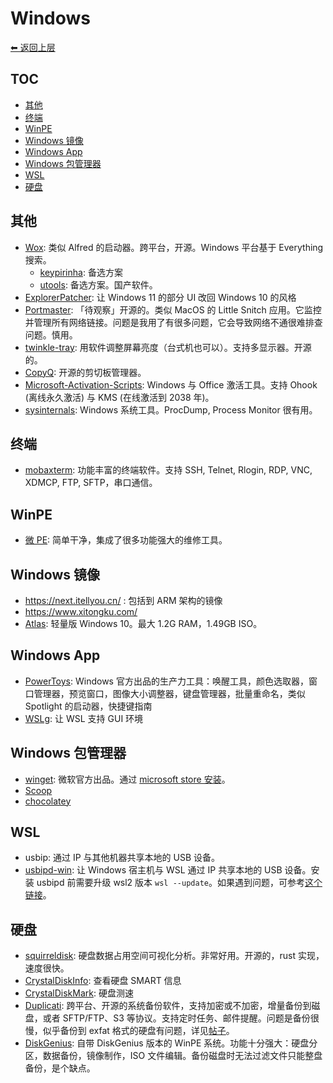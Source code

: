 # Windows

[⬅︎ 返回上层](../#windows-app)

## TOC

<!-- MarkdownTOC GFM -->

- [其他](#其他)
- [终端](#终端)
- [WinPE](#winpe)
- [Windows 镜像](#windows-镜像)
- [Windows App](#windows-app)
- [Windows 包管理器](#windows-包管理器)
- [WSL](#wsl)
- [硬盘](#硬盘)

<!-- /MarkdownTOC -->

## 其他

- [Wox](https://github.com/Wox-launcher/Wox): 类似 Alfred 的启动器。跨平台，开源。Windows 平台基于 Everything 搜索。
  - [keypirinha](https://keypirinha.com/): 备选方案
  - [utools](https://www.u.tools/): 备选方案。国产软件。
- [ExplorerPatcher](https://github.com/valinet/ExplorerPatcher): 让 Windows 11 的部分 UI 改回 Windows 10 的风格
- [Portmaster](https://safing.io/): 「待观察」开源的。类似 MacOS 的 Little Snitch 应用。它监控并管理所有网络链接。问题是我用了有很多问题，它会导致网络不通很难排查问题。慎用。
- [twinkle-tray](https://github.com/xanderfrangos/twinkle-tray): 用软件调整屏幕亮度（台式机也可以）。支持多显示器。开源的。
- [CopyQ](https://github.com/hluk/CopyQ): 开源的剪切板管理器。
- [Microsoft-Activation-Scripts](https://github.com/massgravel/Microsoft-Activation-Scripts): Windows 与 Office 激活工具。支持 Ohook (离线永久激活) 与 KMS (在线激活到 2038 年)。
- [sysinternals](https://learn.microsoft.com/en-us/sysinternals/): Windows 系统工具。ProcDump, Process Monitor 很有用。

## 终端

- [mobaxterm](https://mobaxterm.mobatek.net/): 功能丰富的终端软件。支持 SSH, Telnet, Rlogin, RDP, VNC, XDMCP, FTP, SFTP，串口通信。 

## WinPE

- [微 PE](https://www.wepe.com.cn/): 简单干净，集成了很多功能强大的维修工具。

## Windows 镜像

- https://next.itellyou.cn/ : 包括到 ARM 架构的镜像
- https://www.xitongku.com/
- [Atlas](https://github.com/Atlas-OS/Atlas): 轻量版 Windows 10。最大 1.2G RAM，1.49GB ISO。

## Windows App

- [PowerToys](https://github.com/microsoft/PowerToys): Windows 官方出品的生产力工具：唤醒工具，颜色选取器，窗口管理器，预览窗口，图像大小调整器，键盘管理器，批量重命名，类似 Spotlight 的启动器，快捷键指南
- [WSLg](https://github.com/microsoft/wslg): 让 WSL 支持 GUI 环境

## Windows 包管理器

- [winget](https://github.com/microsoft/winget-cli): 微软官方出品。通过 [microsoft store 安装](https://apps.microsoft.com/detail/9NBLGGH4NNS1)。
- [Scoop](https://scoop.sh/)
- [chocolatey](https://chocolatey.org/)

## WSL

- usbip: 通过 IP 与其他机器共享本地的 USB 设备。
- [usbipd-win](https://github.com/dorssel/usbipd-win): 让 Windows 宿主机与 WSL 通过 IP 共享本地的 USB 设备。安装 usbipd 前需要升级 wsl2 版本 `wsl --update`。如果遇到问题，可参考[这个链接](https://github.com/adoyle-h/my-development-tools/discussions/8)。

## 硬盘

- [squirreldisk](https://github.com/adileo/squirreldisk): 硬盘数据占用空间可视化分析。非常好用。开源的，rust 实现，速度很快。
- [CrystalDiskInfo](https://sourceforge.net/projects/crystaldiskinfo/): 查看硬盘 SMART 信息
- [CrystalDiskMark](https://sourceforge.net/projects/crystaldiskmark/): 硬盘测速
- [Duplicati](https://github.com/duplicati/duplicati): 跨平台、开源的系统备份软件，支持加密或不加密，增量备份到磁盘，或者 SFTP/FTP、S3 等协议。支持定时任务、邮件提醒。问题是备份很慢，似乎备份到 exfat 格式的硬盘有问题，详见[帖子](https://forum.duplicacy.com/t/local-backup-extremely-slow/6184)。
- [DiskGenius](https://www.diskgenius.cn/): 自带 DiskGenius 版本的 WinPE 系统。功能十分强大：硬盘分区，数据备份，镜像制作，ISO 文件编辑。备份磁盘时无法过滤文件只能整盘备份，是个缺点。
